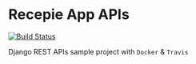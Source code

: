 # Recepie App APIs

[![Build Status](https://www.travis-ci.com/emzubair/recepie-app-apis.svg?branch=main)](https://www.travis-ci.com/emzubair/recepie-app-apis)

Django REST APIs sample project with `Docker` & `Travis` 


